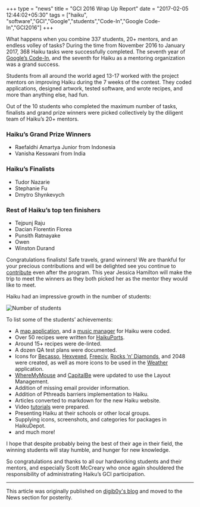 +++
type = "news"
title = "GCI 2016 Wrap Up Report"
date = "2017-02-05 12:44:02+05:30"
tags = ["haiku", "software","GCI","Google","students","Code-In","Google Code-In","GCI2016"]
+++


<p>What happens when you combine 337 students, 20+ mentors, and an endless volley of tasks? During the time from November 2016 to January 2017, 368 Haiku tasks were successfully completed. The seventh year of <a href="http://codein.withgoogle.com">Google’s Code-In</a>, and the seventh for Haiku as a mentoring organization was a grand success.</p>

<p>Students from all around the world aged 13-17 worked with the project mentors on improving Haiku during the 7 weeks of the contest. They coded applications, designed artwork, tested software, and wrote recipes, and more than anything else, had fun.</p>

<p>Out of the 10 students who completed the maximum number of tasks, finalists and grand prize winners were picked collectively by the diligent team of Haiku’s 20+ mentors.</p>

<h3>Haiku’s Grand Prize Winners</h3>
<ul>
<li>
Raefaldhi Amartya Junior from Indonesia</li>
<li>Vanisha Kesswani from India</li>
</ul>

<h3>Haiku’s Finalists</h3>
<ul>
<li>Tudor Nazarie </li>
<li>Stephanie Fu </li>
<li>Dmytro Shynkevych</li>
</ul>

<h3>Rest of Haiku’s top ten finishers</h3>
<ul>
<li>Tejpunj Raju</li>
<li>Dacian Florentin Florea </li>
<li>Punsith Ratnayake </li>
<li>Owen </li>
<li>Winston Durand</li>
</ul>

<p>Congratulations finalists! Safe travels, grand winners!  We are thankful for your precious contributions and will be delighted see you continue to <a href="https://www.haiku-os.org/community/getting-involved/">contribute</a> even after the program. This year Jessica Hamilton will make the trip to meet the winners as they both picked her as the mentor they would like to meet.</p>

<p>Haiku had an impressive growth in the number of students:</p>

<p><img src="/files/blog/digib0y/graph_gci2016.PNG" alt="Number of students" title=""></p>

<p>To list some of the students’ achievements:</p>

<ul>
<li>A <a href="https://github.com/raefaldhia/maps">map application</a>, and a <a href="https://github.com/raefaldhia/MusicManager">music manager</a> for Haiku were coded.</li>
<li>Over 50 recipes were written for <a href="https://github.com/haikuports/haikuports">HaikuPorts</a>.</li>
<li>Around 15+ recipes were de-linted.</li>
<li>A dozen QA test plans were documented.</li>
<li>Icons for <a href="https://depot.haiku-os.org/#/pkg/becasso/haikuports/2/0/-/-/3/x86_gcc2">Becasso</a>, <a href="https://depot.haiku-os.org/#/pkg/hexvexed/haikuports/1/0/0/-/2/x86_gcc2">Hexvexed</a>, <a href="http://www.freeciv.org">Freeciv</a>, <a href="https://depot.haiku-os.org/#/pkg/rocksndiamonds_x86/haikuports/3/3/1.2/-/2/x86_gcc2">Rocks ‘n’ Diamonds</a>, and 2048 were created, as well as more icons to be used in the <a href="https://depot.haiku-os.org/#/pkg/weather/haikuports/0/1/1_git/-/3/x86_gcc2">Weather</a> application.</li>
<li><a href="https://depot.haiku-os.org/#/pkg/whereismymouse/haikuports/1/0/-/-/1/x86_gcc2">WhereMyMouse</a> and <a href="https://depot.haiku-os.org/#/pkg/capitalbe/haikuports/1/0/-/-/2/x86_gcc2">CapitalBe</a> were updated to use the Layout Management.</li>
<li>Addition of missing email provider information.</li>
<li>Addition of Pthreads barriers implementation to Haiku.</li>
<li>Articles converted to markdown for the new Haiku website.</li>
<li>Video <a href="http://files.haiku-os.org/files/media/">tutorials</a> were prepared.</li>
<li>Presenting Haiku at their schools or other local groups.</li>
<li>Supplying icons, screenshots, and categories for packages in HaikuDepot.</li>
<li>and much more!</li>
</ul>

<p>I hope that despite probably being the best of their age in their field, the winning students will stay humble, and hunger for new knowledge.</p>

<p>So congratulations and thanks to all our hardworking students and their mentors, and especially Scott McCreary who once again shouldered the responsibility of administrating Haiku’s GCI participation.</p>

<hr>

This article was originally published on [digib0y's blog](https://www.haiku-os.org/blog/digib0y/) and moved to the News section for posterity.
